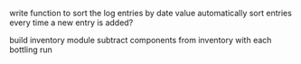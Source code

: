 write function to sort the log entries by date value
    automatically sort entries every time a new entry is added?

build inventory module
    subtract components from inventory with each bottling run

